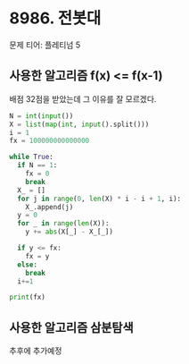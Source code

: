 # 8986. 전봇대

문제 티어: 플레티넘 5

## 사용한 알고리즘 f(x) <= f(x-1)

배점 32점을 받았는데 그 이유를 잘 모르겠다.

```py
N = int(input())
X = list(map(int, input().split()))
i = 1
fx = 100000000000000

while True:
  if N == 1:
    fx = 0
    break
  X_ = []
  for j in range(0, len(X) * i - i + 1, i):
    X_.append(j)
  y = 0
  for _ in range(len(X)):
    y += abs(X[_] - X_[_])

  if y <= fx:
    fx = y
  else:
    break
  i+=1

print(fx)
```

## 사용한 알고리즘 삼분탐색

추후에 추가예정
